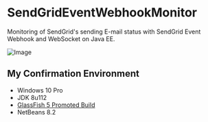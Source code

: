 # SendGridEventWebhookMonitor
Monitoring of SendGrid's sending E-mail status with SendGrid Event Webhook and WebSocket on Java EE.

![Image](https://sendgrid.kke.co.jp/blog/wp/wp-content/uploads/2017/05/SendGridEventWebhookDemo.gif)

## My Confirmation Environment

- Windows 10 Pro
- JDK 8u112
- [GlassFish 5 Promoted Build](https://javaee.github.io/glassfish/download)
- NetBeans 8.2

